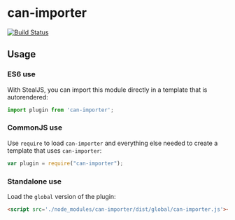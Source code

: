 # can-importer

[![Build Status](https://travis-ci.org//can-importer.svg?branch=master)](https://travis-ci.org//can-importer)



## Usage

### ES6 use

With StealJS, you can import this module directly in a template that is autorendered:

```js
import plugin from 'can-importer';
```

### CommonJS use

Use `require` to load `can-importer` and everything else
needed to create a template that uses `can-importer`:

```js
var plugin = require("can-importer");
```

### Standalone use

Load the `global` version of the plugin:

```html
<script src='./node_modules/can-importer/dist/global/can-importer.js'></script>
```
